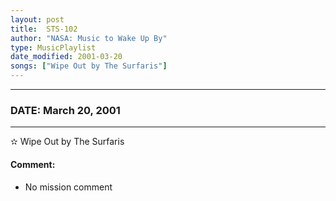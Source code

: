 ```yaml
---
layout: post
title:  STS-102
author: "NASA: Music to Wake Up By"
type: MusicPlaylist
date_modified: 2001-03-20
songs: ["Wipe Out by The Surfaris"]
---
```


----
### DATE: March 20, 2001
----
✫ Wipe Out by The Surfaris

#### Comment:
* No mission comment



<br/>
<center>
	<a target="_blank"
	   href="https://twitter.com/intent/tweet?hashtags=Space,NASA,Playlist,NASAWakeupCalls,SpaceProgram&text={{ page.author}}, '{{ page.songs.first }}' {{ page.title }}, {{ page.date | date: '%B %d, %Y' }}. {{ site.url }}{{ page.url }} @nasawakeupcalls">
	   <i class="fab fa-twitter" alt="Tweet this page" style="font-size: 1.3em;"></i>
	</a>
	&nbsp; 	<i class="fas fa-user-astronaut" style="font-size: 1.5em;"></i> &nbsp;
    <a type="amzn" search="'Wipe Out by The Surfaris'" category="popular music">
        <i class="fab fa-amazon" style="font-size: 1.3em;"></i>
    </a>
</center>
